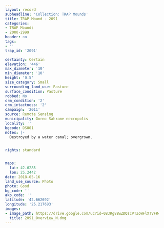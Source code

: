 ```yaml
---
layout: record
subheadline: 'Collection: TRAP Mounds'
title: TRAP Mound - 2091
categories:
- TRAP Mounds
- 2000-2999
header: no
tags:
- ''
trap_id: '2091'

certainty: Certain
elevation: '446'
max_diameter: '10'
min_diameter: '10'
height: '0.5'
size_category: Small
surrounding_land_use: Pasture
surface_condition: Pasture
robbed: No
crm_condition: '2'
crm_intactness: '2'
campaign: '2011'
source: Remote Sensing
municipality: Gorno Sahrane necropolis
locality: ''
bgcode: DS001
notes: |-
  Destroyed by a water canal; overgrown.


rights: standard


maps:
  lat: 42.6285
  lon: 25.2442
date: 2018-05-16
land_use_source: Photo
photo: Good
bg_code: ''
akb_code: ''
latitude: '42.662692'
longitude: '25.217693'
images:
- image_path: https://drive.google.com/uc?id=0B3Rg88wZDQscVTZoWFlXTVFRcEk
  title: 2091_Overview_N.dng
---
```


